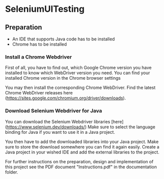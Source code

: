 # SeleniumUITesting

## Preparation

- An IDE that supports Java code has to be installed 
- Chrome has to be installed

### Install a Chrome Webdriver 
First of all, you have to find out, which Google Chrome version you have installed to know which 
WebDriver version you need. You can find your installed Chrome version in the Chrome browser 
settings

You may then install the corresponding Chrome WebDriver. Find the latest Chrome WebDriver 
releases here (https://sites.google.com/chromium.org/driver/downloads).

### Download Selenium Webdriver for Java 
You can download the Selenium Webdriver libraries [here] (https://www.selenium.dev/downloads/)
Make sure to select the language binding for Java if you want to use it in a Java project.

You then have to add the downloaded libraries into your Java project. Make sure to store the 
download somewhere you can find it again easily. Create a Java project in your wished IDE and add 
the external libraries to the project.

For further instructions on the preparation, design and implementation of this project see the PDF document "Instructions.pdf" in the documentation folder.